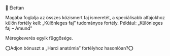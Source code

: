 🔴 Élettan

Magába foglalja az összes közismert faj ismeretét, a speciálisabb alfajokhoz külön fortély kell:
„Különleges faj” tudományos fortély. Például: „Különleges faj – Amund”

Méregkeverés egyik függősége.

⭕Adjon bónuszt a „Harci anatómia” fortélyhoz hasonlóan?⭕
